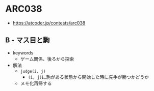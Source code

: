 # ARC038
* https://atcoder.jp/contests/arc038


## B - マス目と駒
* keywords
  - ゲーム関係、後ろから探索
* 解法
  - `judge(i, j)`
    - `(i, j)`に駒がある状態から開始した時に先手が勝つかどうか
  - メモ化再帰する
